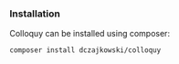 ### Installation

Colloquy can be installed using composer:
```bash
composer install dczajkowski/colloquy
``` 
